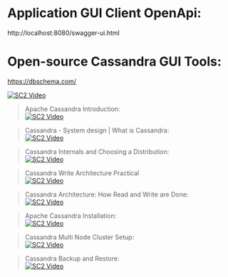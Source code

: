 # Application GUI Client OpenApi:
http://localhost:8080/swagger-ui.html

# Open-source Cassandra GUI Tools:
https://dbschema.com/

[![SC2 Video](https://img.youtube.com/vi/zCHe3V50kVs/0.jpg)](https://www.youtube.com/watch?v=zCHe3V50kVs)

> Apache Cassandra Introduction: \
[![SC2 Video](https://img.youtube.com/vi/AgT_hopun-c/0.jpg)](https://www.youtube.com/watch?v=AgT_hopun-c&list=RDCMUC9xghV-TcBwGvK-aEMhpt5w&index=41)

> Cassandra - System design | What is Cassandra: \
[![SC2 Video](https://img.youtube.com/vi/y9wgnS-5Qxg/0.jpg)](https://www.youtube.com/watch?v=y9wgnS-5Qxg)

> Cassandra Internals and Choosing a Distribution: \
[![SC2 Video](https://img.youtube.com/vi/uossfVwxWXk/0.jpg)](https://www.youtube.com/watch?v=uossfVwxWXk)

> Cassandra Write Architecture Practical \
[![SC2 Video](https://img.youtube.com/vi/1pOQFuIpawU/0.jpg)](https://www.youtube.com/watch?v=1pOQFuIpawU&list=RDCMUC9xghV-TcBwGvK-aEMhpt5w&index=20)

> Cassandra Architecture: How Read and Write are Done: \
[![SC2 Video](https://img.youtube.com/vi/JEwkI0W-wAk/0.jpg)](https://www.youtube.com/watch?v=JEwkI0W-wAk)

> Apache Cassandra Installation: \
[![SC2 Video](https://img.youtube.com/vi/Ty147JhU0hg/0.jpg)](https://www.youtube.com/watch?v=Ty147JhU0hg)

> Cassandra Multi Node Cluster Setup: \
[![SC2 Video](https://img.youtube.com/vi/MceviB8j1mY/0.jpg)](https://www.youtube.com/watch?v=MceviB8j1mY&list=PLLa_h7BriLH1hYHxg9rq8w5Fq7dhbyKZb&index=7)

> Cassandra Backup and Restore: \
[![SC2 Video](https://img.youtube.com/vi/Uw1hez8Ry7c/0.jpg)](https://www.youtube.com/watch?v=Uw1hez8Ry7c)
